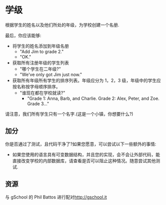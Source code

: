 # 学级

根据学生的姓名以及他们所处的年级，为学校创建一个名册.

最后，你应该能够:

- 将学生的姓名添加到年级名册
  - "Add Jim to grade 2."
  - "OK."
- 获取所有注册年级的学生列表
  - "哪个学生在二年级?"
  - "We've only got Jim just now."
- 获取所有年级所有学生的排序列表。年级应分为 1，2，3 级，年级中的学生应按名称按字母顺序排序。
  - "谁现在都在学校就读?"
    - "Grade 1: Anna, Barb, and Charlie. Grade 2: Alex, Peter, and Zoe.
      Grade 3…"

请注意，我们所有学生只有一个名字.(这是一个小镇，你想要什么?)

## 加分

你是否通过了测试，且代码干净了?如果您愿意，可以尝试以下一些额外的事情:

- 如果您使用的语言具有可变数据结构，并且您的实现，会不会让外部代码，能直接改变学校的内部数据库，请查看是否可以阻止这种情况。随意尝试其他测试.

[help-page]: https://exercism.io/tracks/rust/learning
[modules]: https://doc.rust-lang.org/book/ch07-00-modules.html
[cargo]: https://doc.rust-lang.org/book/ch14-00-more-about-cargo.html
[rust-tests]: https://doc.rust-lang.org/book/ch11-02-running-tests.html

## 资源

与 gSchool 的 Phil Battos 进行配对<http://gschool.it>
